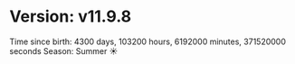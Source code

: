# Version: v11.9.8
Time since birth: 4300 days, 103200 hours, 6192000 minutes, 371520000 seconds
Season: Summer ☀️
